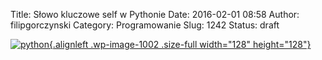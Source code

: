 Title: Słowo kluczowe self w Pythonie
Date: 2016-02-01 08:58
Author: filipgorczynski
Category: Programowanie
Slug: 1242
Status: draft

[![python](https://filipgorczynski.files.wordpress.com/2015/04/python1.png){.alignleft .wp-image-1002 .size-full width="128" height="128"}](https://filipgorczynski.files.wordpress.com/2015/04/python1.png)

 
